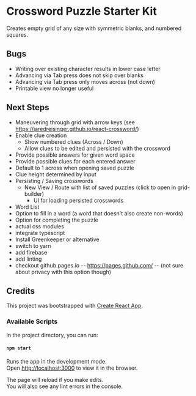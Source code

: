 # Crossword Puzzle Starter Kit

Creates empty grid of any size with symmetric blanks, and numbered squares.

## Bugs
* Writing over existing character results in lower case letter
* Advancing via Tab press does not skip over blanks
* Advancing via Tab press only moves across (not down)
* Printable view no longer useful


## Next Steps
* Maneuvering through grid with arrow keys (see https://jaredreisinger.github.io/react-crossword/)
* Enable clue creation
  * Show numbered clues (Across / Down)
  * Allow clues to be edited and persisted with the crossword
* Provide possible answers for given word space
* Provide possible clues for each entered answer
* Default to 1 across when opening saved puzzle
* Clue height determined by input
* Persisting / Saving crosswords
  * New View / Route with list of saved puzzles (click to open in grid-builder)
	* UI for loading persisted crosswords
* Word List
* Option to fill in a word (a word that doesn't also create non-words)
* Option for completing the puzzle
* actual css modules
* integrate typescript
* Install Greenkeeper or alternative
* switch to yarn
* add firebase 
* add linting
* checkout github.pages.io -- https://pages.github.com/ -- (not sure about privacy with this option though)



## Credits

This project was bootstrapped with [Create React App](https://github.com/facebook/create-react-app).

### Available Scripts

In the project directory, you can run:

#### `npm start`

Runs the app in the development mode.<br>
Open [http://localhost:3000](http://localhost:3000) to view it in the browser.

The page will reload if you make edits.<br>
You will also see any lint errors in the console.
